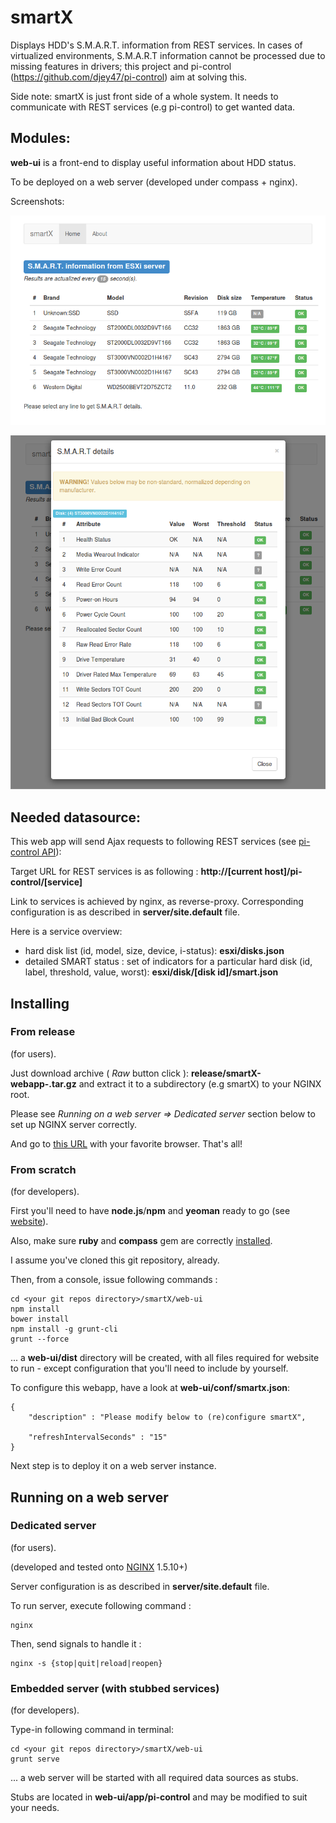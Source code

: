 smartX
======

Displays HDD's S.M.A.R.T. information from REST services.
In cases of virtualized environments, S.M.A.R.T information cannot be processed due to missing features in drivers; this project and pi-control (https://github.com/djey47/pi-control) aim at solving this.

Side note: smartX is just front side of a whole system. It needs to communicate with REST services (e.g pi-control) to get wanted data.

Modules:
--------
**web-ui** is a front-end to display useful information about HDD status.

To be deployed on a web server (developed under compass + nginx).

Screenshots: 

![Disk list](https://github.com/djey47/smartX/blob/master/web-ui/screens/disk_list.png)

![Smart Info](https://github.com/djey47/smartX/blob/master/web-ui/screens/smart_info.png)


Needed datasource:
------------------
This web app will send Ajax requests to following REST services (see [pi-control API](https://github.com/djey47/pi-control/wiki/API-reference)):

Target URL for REST services is as following : 
**http://[current host]/pi-control/[service]**

Link to services is achieved by nginx, as reverse-proxy. Corresponding configuration is as described in **server/site.default** file.   

Here is a service overview:

- hard disk list (id, model, size, device, i-status): **esxi/disks.json**
- detailed SMART status : set of indicators for a particular hard disk (id, label, threshold, value, worst): **esxi/disk/[disk id]/smart.json**


Installing
----------

### From release

(for users).

Just download archive ( *Raw* button click ): **release/smartX-webapp-<version>.tar.gz** and extract it to a subdirectory (e.g smartX) to your NGINX root.

Please see *Running on a web server => Dedicated server* section below to set up NGINX server correctly.
 
And go to [this URL](http://localhost/smartX/smartx.html) with your favorite browser. That's all!

### From scratch

(for developers).

First you'll need to have **node.js**/**npm** and **yeoman** ready to go (see [website](http://yeoman.io)).

Also, make sure **ruby** and **compass** gem are correctly [installed](http://rvm.io/).

I assume you've cloned this git repository, already.

Then, from a console, issue following commands :

    cd <your git repos directory>/smartX/web-ui
    npm install
    bower install
    npm install -g grunt-cli
    grunt --force

... a **web-ui/dist** directory will be created, with all files required for website to run - except configuration that you'll need to include by yourself.

To configure this webapp, have a look at **web-ui/conf/smartx.json**:

    {
    	"description" : "Please modify below to (re)configure smartX",
    
    	"refreshIntervalSeconds" : "15"
    }

Next step is to deploy it on a web server instance.


Running on a web server
-----------------------

### Dedicated server ###

(for users).

(developed and tested onto [NGINX](http://nginx.org/) 1.5.10+)

Server configuration is as described in **server/site.default** file.

To run server, execute following command :

    nginx

Then, send signals to handle it :

    nginx -s {stop|quit|reload|reopen}

### Embedded server (with stubbed services) ###

(for developers).

Type-in following command in terminal:

	cd <your git repos directory>/smartX/web-ui	
	grunt serve
	
... a web server will be started with all required data sources as stubs.
 
Stubs are located in **web-ui/app/pi-control**  and may be modified to suit your needs.

